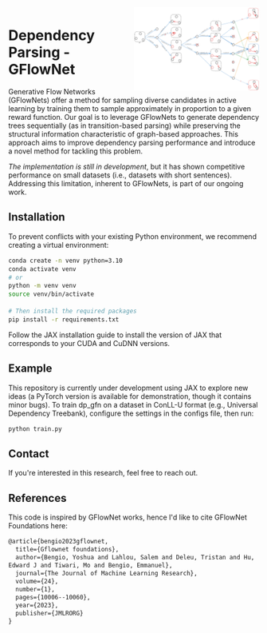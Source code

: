 <img src="gfn_process.png" align="right" style="width: 50%; height: 50%">

# Dependency Parsing - GFlowNet
Generative Flow Networks (GFlowNets) offer a method for sampling diverse candidates in active learning by training them to sample approximately in proportion to a given reward function. Our goal is to leverage GFlowNets to generate dependency trees sequentially (as in transition-based parsing) while preserving the structural information characteristic of graph-based approaches. This approach aims to improve dependency parsing performance and introduce a novel method for tackling this problem.

*The implementation is still in development*, but it has shown competitive performance on small datasets (i.e., datasets with short sentences). Addressing this limitation, inherent to GFlowNets, is part of our ongoing work.


## Installation
To prevent conflicts with your existing Python environment, we recommend creating a virtual environment:

```bash
conda create -n venv python=3.10
conda activate venv
# or
python -m venv venv
source venv/bin/activate

# Then install the required packages
pip install -r requirements.txt
```
Follow the JAX installation guide to install the version of JAX that corresponds to your CUDA and CuDNN versions.

## Example
This repository is currently under development using JAX to explore new ideas (a PyTorch version is available for demonstration, though it contains minor bugs). To train dp_gfn on a dataset in ConLL-U format (e.g., Universal Dependency Treebank), configure the settings in the configs file, then run:
```bash
python train.py
```

## Contact
If you're interested in this research, feel free to reach out.

## References
This code is inspired by GFlowNet works, hence I'd like to cite GFlowNet Foundations here:
```
@article{bengio2023gflownet,
  title={Gflownet foundations},
  author={Bengio, Yoshua and Lahlou, Salem and Deleu, Tristan and Hu, Edward J and Tiwari, Mo and Bengio, Emmanuel},
  journal={The Journal of Machine Learning Research},
  volume={24},
  number={1},
  pages={10006--10060},
  year={2023},
  publisher={JMLRORG}
}
```
